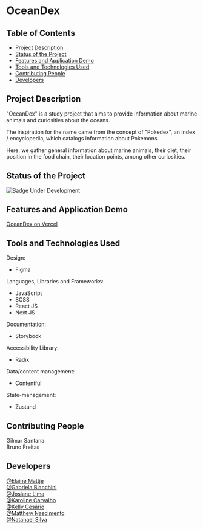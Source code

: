 # OceanDex 

## Table of Contents 

  * [Project Description](#project-description)
  * [Status of the Project](#status-of-the-project)
  * [Features and Application Demo](#features-and-application-demo)
  * [Tools and Technologies Used](#tools-and-technologies-used)
  * [Contributing People](#contributing-people)
  * [Developers](#developers)

## Project Description

"OceanDex" is a study project that aims to provide information about marine animals and curiosities about the oceans.

The inspiration for the name came from the concept of "Pokedex", an index / encyclopedia, which catalogs information about Pokemons.

Here, we gather general information about marine animals, their diet, their position in the food chain, their location points, among other curiosities.

## Status of the Project

![Badge Under Development](http://img.shields.io/static/v1?label=STATUS&message=UNDER%20DEVELOPMENT&color=GREEN&style=for-the-badge)

## Features and Application Demo
[OceanDex on Vercel](https://www.oceandex.com.br/)

## Tools and Technologies Used

Design: 
- Figma <br />

Languages, Libraries and Frameworks:
- JavaScript
- SCSS
- React JS
- Next JS


Documentation: 
- Storybook <br />

Accessibility Library:
- Radix <br />

Data/content management:
- Contentful <br />

State-management:
- Zustand <br />

## Contributing People

Gilmar Santana <br />
Bruno Freitas <br />

## Developers

[@Elaine Mattje](https://github.com/elainemattje) <br />
[@Gabriela Bianchini](https://github.com/Gabianchini) <br />
[@Josiane Lima](https://github.com/xossiane) <br />
[@Karoline Carvalho](https://github.com/KarolineCarvalho) <br />
[@Kelly Cesário](https://github.com/kellycesario) <br />
[@Matthew Nascimento](https://github.com/xMattRx) <br />
[@Natanael Silva](https://github.com/natanael-silv) <br />
